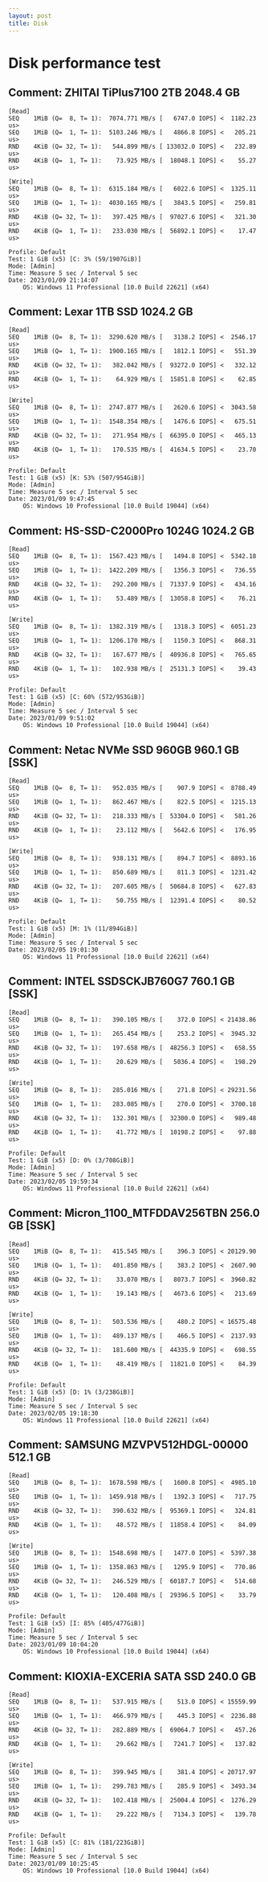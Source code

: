 ```yaml
---
layout: post
title: Disk
---
```


# Disk performance test

## Comment: ZHITAI TiPlus7100 2TB 2048.4 GB

    [Read]
    SEQ    1MiB (Q=  8, T= 1):  7074.771 MB/s [   6747.0 IOPS] <  1182.23 us>
    SEQ    1MiB (Q=  1, T= 1):  5103.246 MB/s [   4866.8 IOPS] <   205.21 us>
    RND    4KiB (Q= 32, T= 1):   544.899 MB/s [ 133032.0 IOPS] <   232.89 us>
    RND    4KiB (Q=  1, T= 1):    73.925 MB/s [  18048.1 IOPS] <    55.27 us>

    [Write]
    SEQ    1MiB (Q=  8, T= 1):  6315.184 MB/s [   6022.6 IOPS] <  1325.11 us>
    SEQ    1MiB (Q=  1, T= 1):  4030.165 MB/s [   3843.5 IOPS] <   259.81 us>
    RND    4KiB (Q= 32, T= 1):   397.425 MB/s [  97027.6 IOPS] <   321.30 us>
    RND    4KiB (Q=  1, T= 1):   233.030 MB/s [  56892.1 IOPS] <    17.47 us>

    Profile: Default
    Test: 1 GiB (x5) [C: 3% (59/1907GiB)]
    Mode: [Admin]
    Time: Measure 5 sec / Interval 5 sec 
    Date: 2023/01/09 21:14:07
        OS: Windows 11 Professional [10.0 Build 22621] (x64)


## Comment: Lexar 1TB SSD 1024.2 GB

    [Read]
    SEQ    1MiB (Q=  8, T= 1):  3290.620 MB/s [   3138.2 IOPS] <  2546.17 us>
    SEQ    1MiB (Q=  1, T= 1):  1900.165 MB/s [   1812.1 IOPS] <   551.39 us>
    RND    4KiB (Q= 32, T= 1):   382.042 MB/s [  93272.0 IOPS] <   332.12 us>
    RND    4KiB (Q=  1, T= 1):    64.929 MB/s [  15851.8 IOPS] <    62.85 us>

    [Write]
    SEQ    1MiB (Q=  8, T= 1):  2747.877 MB/s [   2620.6 IOPS] <  3043.58 us>
    SEQ    1MiB (Q=  1, T= 1):  1548.354 MB/s [   1476.6 IOPS] <   675.51 us>
    RND    4KiB (Q= 32, T= 1):   271.954 MB/s [  66395.0 IOPS] <   465.13 us>
    RND    4KiB (Q=  1, T= 1):   170.535 MB/s [  41634.5 IOPS] <    23.70 us>

    Profile: Default
    Test: 1 GiB (x5) [K: 53% (507/954GiB)]
    Mode: [Admin]
    Time: Measure 5 sec / Interval 5 sec 
    Date: 2023/01/09 9:47:45
        OS: Windows 10 Professional [10.0 Build 19044] (x64)

## Comment: HS-SSD-C2000Pro 1024G 1024.2 GB

    [Read]
    SEQ    1MiB (Q=  8, T= 1):  1567.423 MB/s [   1494.8 IOPS] <  5342.18 us>
    SEQ    1MiB (Q=  1, T= 1):  1422.209 MB/s [   1356.3 IOPS] <   736.55 us>
    RND    4KiB (Q= 32, T= 1):   292.200 MB/s [  71337.9 IOPS] <   434.16 us>
    RND    4KiB (Q=  1, T= 1):    53.489 MB/s [  13058.8 IOPS] <    76.21 us>

    [Write]
    SEQ    1MiB (Q=  8, T= 1):  1382.319 MB/s [   1318.3 IOPS] <  6051.23 us>
    SEQ    1MiB (Q=  1, T= 1):  1206.170 MB/s [   1150.3 IOPS] <   868.31 us>
    RND    4KiB (Q= 32, T= 1):   167.677 MB/s [  40936.8 IOPS] <   765.65 us>
    RND    4KiB (Q=  1, T= 1):   102.938 MB/s [  25131.3 IOPS] <    39.43 us>

    Profile: Default
    Test: 1 GiB (x5) [C: 60% (572/953GiB)]
    Mode: [Admin]
    Time: Measure 5 sec / Interval 5 sec 
    Date: 2023/01/09 9:51:02
        OS: Windows 10 Professional [10.0 Build 19044] (x64)

## Comment: Netac NVMe SSD 960GB 960.1 GB  [SSK]

    [Read]
    SEQ    1MiB (Q=  8, T= 1):   952.035 MB/s [    907.9 IOPS] <  8788.49 us>
    SEQ    1MiB (Q=  1, T= 1):   862.467 MB/s [    822.5 IOPS] <  1215.13 us>
    RND    4KiB (Q= 32, T= 1):   218.333 MB/s [  53304.0 IOPS] <   581.26 us>
    RND    4KiB (Q=  1, T= 1):    23.112 MB/s [   5642.6 IOPS] <   176.95 us>

    [Write]
    SEQ    1MiB (Q=  8, T= 1):   938.131 MB/s [    894.7 IOPS] <  8893.16 us>
    SEQ    1MiB (Q=  1, T= 1):   850.689 MB/s [    811.3 IOPS] <  1231.42 us>
    RND    4KiB (Q= 32, T= 1):   207.605 MB/s [  50684.8 IOPS] <   627.83 us>
    RND    4KiB (Q=  1, T= 1):    50.755 MB/s [  12391.4 IOPS] <    80.52 us>

    Profile: Default
    Test: 1 GiB (x5) [M: 1% (11/894GiB)]
    Mode: [Admin]
    Time: Measure 5 sec / Interval 5 sec 
    Date: 2023/02/05 19:01:30
        OS: Windows 11 Professional [10.0 Build 22621] (x64)


## Comment: INTEL SSDSCKJB760G7 760.1 GB [SSK]

    [Read]
    SEQ    1MiB (Q=  8, T= 1):   390.105 MB/s [    372.0 IOPS] < 21438.86 us>
    SEQ    1MiB (Q=  1, T= 1):   265.454 MB/s [    253.2 IOPS] <  3945.32 us>
    RND    4KiB (Q= 32, T= 1):   197.658 MB/s [  48256.3 IOPS] <   658.55 us>
    RND    4KiB (Q=  1, T= 1):    20.629 MB/s [   5036.4 IOPS] <   198.29 us>

    [Write]
    SEQ    1MiB (Q=  8, T= 1):   285.016 MB/s [    271.8 IOPS] < 29231.56 us>
    SEQ    1MiB (Q=  1, T= 1):   283.085 MB/s [    270.0 IOPS] <  3700.18 us>
    RND    4KiB (Q= 32, T= 1):   132.301 MB/s [  32300.0 IOPS] <   989.48 us>
    RND    4KiB (Q=  1, T= 1):    41.772 MB/s [  10198.2 IOPS] <    97.88 us>

    Profile: Default
    Test: 1 GiB (x5) [D: 0% (3/708GiB)]
    Mode: [Admin]
    Time: Measure 5 sec / Interval 5 sec 
    Date: 2023/02/05 19:59:34
        OS: Windows 11 Professional [10.0 Build 22621] (x64)


## Comment: Micron_1100_MTFDDAV256TBN 256.0 GB [SSK]

    [Read]
    SEQ    1MiB (Q=  8, T= 1):   415.545 MB/s [    396.3 IOPS] < 20129.90 us>
    SEQ    1MiB (Q=  1, T= 1):   401.850 MB/s [    383.2 IOPS] <  2607.90 us>
    RND    4KiB (Q= 32, T= 1):    33.070 MB/s [   8073.7 IOPS] <  3960.82 us>
    RND    4KiB (Q=  1, T= 1):    19.143 MB/s [   4673.6 IOPS] <   213.69 us>

    [Write]
    SEQ    1MiB (Q=  8, T= 1):   503.536 MB/s [    480.2 IOPS] < 16575.48 us>
    SEQ    1MiB (Q=  1, T= 1):   489.137 MB/s [    466.5 IOPS] <  2137.93 us>
    RND    4KiB (Q= 32, T= 1):   181.600 MB/s [  44335.9 IOPS] <   698.55 us>
    RND    4KiB (Q=  1, T= 1):    48.419 MB/s [  11821.0 IOPS] <    84.39 us>

    Profile: Default
    Test: 1 GiB (x5) [D: 1% (3/238GiB)]
    Mode: [Admin]
    Time: Measure 5 sec / Interval 5 sec 
    Date: 2023/02/05 19:18:30
        OS: Windows 11 Professional [10.0 Build 22621] (x64)


## Comment: SAMSUNG MZVPV512HDGL-00000 512.1 GB

    [Read]
    SEQ    1MiB (Q=  8, T= 1):  1678.598 MB/s [   1600.8 IOPS] <  4985.10 us>
    SEQ    1MiB (Q=  1, T= 1):  1459.918 MB/s [   1392.3 IOPS] <   717.75 us>
    RND    4KiB (Q= 32, T= 1):   390.632 MB/s [  95369.1 IOPS] <   324.81 us>
    RND    4KiB (Q=  1, T= 1):    48.572 MB/s [  11858.4 IOPS] <    84.09 us>

    [Write]
    SEQ    1MiB (Q=  8, T= 1):  1548.698 MB/s [   1477.0 IOPS] <  5397.38 us>
    SEQ    1MiB (Q=  1, T= 1):  1358.863 MB/s [   1295.9 IOPS] <   770.86 us>
    RND    4KiB (Q= 32, T= 1):   246.529 MB/s [  60187.7 IOPS] <   514.68 us>
    RND    4KiB (Q=  1, T= 1):   120.408 MB/s [  29396.5 IOPS] <    33.79 us>

    Profile: Default
    Test: 1 GiB (x5) [I: 85% (405/477GiB)]
    Mode: [Admin]
    Time: Measure 5 sec / Interval 5 sec 
    Date: 2023/01/09 10:04:20
        OS: Windows 10 Professional [10.0 Build 19044] (x64)

## Comment: KIOXIA-EXCERIA SATA SSD 240.0 GB

    [Read]
    SEQ    1MiB (Q=  8, T= 1):   537.915 MB/s [    513.0 IOPS] < 15559.99 us>
    SEQ    1MiB (Q=  1, T= 1):   466.979 MB/s [    445.3 IOPS] <  2236.88 us>
    RND    4KiB (Q= 32, T= 1):   282.889 MB/s [  69064.7 IOPS] <   457.26 us>
    RND    4KiB (Q=  1, T= 1):    29.662 MB/s [   7241.7 IOPS] <   137.82 us>

    [Write]
    SEQ    1MiB (Q=  8, T= 1):   399.945 MB/s [    381.4 IOPS] < 20717.97 us>
    SEQ    1MiB (Q=  1, T= 1):   299.783 MB/s [    285.9 IOPS] <  3493.34 us>
    RND    4KiB (Q= 32, T= 1):   102.418 MB/s [  25004.4 IOPS] <  1276.29 us>
    RND    4KiB (Q=  1, T= 1):    29.222 MB/s [   7134.3 IOPS] <   139.78 us>

    Profile: Default
    Test: 1 GiB (x5) [C: 81% (181/223GiB)]
    Mode: [Admin]
    Time: Measure 5 sec / Interval 5 sec 
    Date: 2023/01/09 10:25:45
        OS: Windows 10 Professional [10.0 Build 19044] (x64)
